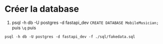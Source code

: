 # Créer la database

1. psql -h db -U postgres -d fastapi_dev
`CREATE DATABASE MobileMusician;`
puis
`\q`
puis

`psql -h db -U postgres -d fastapi_dev -f ./sql/fakedata.sql`